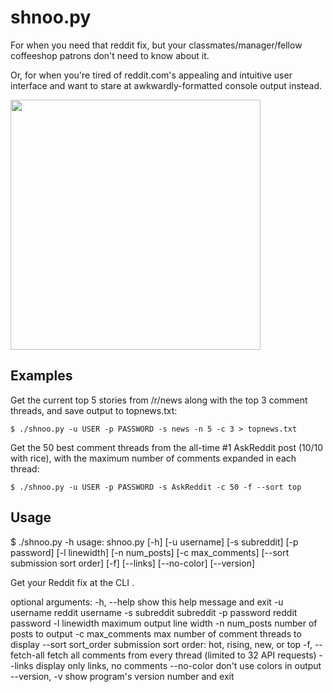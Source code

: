 # shnoo.py

For when you need that reddit fix, but your classmates/manager/fellow
coffeeshop patrons don't need to know about it.

Or, for when you're tired of reddit.com's appealing and intuitive user interface and want to
stare at awkwardly-formatted console output instead.

<img src="http://imgur.com/38MBDj9.jpg" width="400" />

## Examples

Get the current top 5 stories from /r/news along with the top 3 comment threads, and save output
to topnews.txt:

```
$ ./shnoo.py -u USER -p PASSWORD -s news -n 5 -c 3 > topnews.txt
```

Get the 50 best comment threads from the all-time #1 AskReddit post (10/10 with rice), with the maximum number of comments expanded in each thread:

```
$ ./shnoo.py -u USER -p PASSWORD -s AskReddit -c 50 -f --sort top
```
## Usage

$ ./shnoo.py -h
usage: shnoo.py [-h] [-u username] [-s subreddit] [-p password] [-l linewidth]
                [-n num_posts] [-c max_comments]
                [--sort submission sort order] [-f] [--links] [--no-color]
                [--version]

Get your Reddit fix at the CLI .

optional arguments:
  -h, --help            show this help message and exit
  -u username           reddit username
  -s subreddit          subreddit
  -p password           reddit password
  -l linewidth          maximum output line width
  -n num_posts          number of posts to output
  -c max_comments       max number of comment threads to display
  --sort sort_order     submission sort order: hot, rising, new, or top
  -f, --fetch-all       fetch all comments from every thread (limited to 32
                        API requests)
  --links               display only links, no comments
  --no-color            don't use colors in output
  --version, -v         show program's version number and exit
```

```
